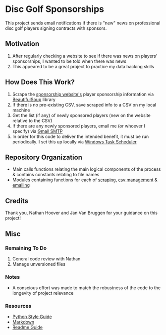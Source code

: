 # Disc Golf Sponsorships
This project sends email notifications if there is "new" news on professional disc golf players signing contracts with sponsors.

## Motivation
1. After regularly checking a website to see if there was news on players' sponsorships, I wanted to be told when there was news
2. This appeared to be a great project to practice my data hacking skills

## How Does This Work?
1. Scrape the [sponsorship website's](https://discgolf.ultiworld.com/2020/11/02/2021-player-sponsorship-tracker/) player sponsorship information via [BeautifulSoup](https://www.crummy.com/software/BeautifulSoup/bs4/doc/) library
2. If there is no pre-existing CSV, save scraped info to a CSV on my local machine
3. Get the list (if any) of newly sponsored players (new on the website relative to the CSV)
4. If there are any newly sponsored players, email me (or whoever I specify) via [Gmail SMTP](https://realpython.com/python-send-email/)
5. In order for this code to deliver the intended benefit, it must be run periodically. I set this up locally via [Windows Task Scheduler](http://theautomatic.net/2017/10/03/running-python-task-scheduler/)

## Repository Organization
- Main calls functions relating the main logical components of the process & contains constants relating to file names
- Modules containing functions for each of [scraping](https://github.com/greenbean1/dg-sponsorships/blob/main/scrape_functions.py), [csv management](https://github.com/greenbean1/dg-sponsorships/blob/main/csv_functions.py) & [emailing](https://github.com/greenbean1/dg-sponsorships/blob/main/email_functions.py)

## Credits
Thank you, Nathan Hoover and Jan Van Bruggen for your guidance on this project!

## Misc
### Remaining To Do
1. General code review with Nathan
2. Manage unversioned files
### Notes
 - A conscious effort was made to match the robustness of the code to the longevity of project relevance 
### Resources
 - [Python Style Guide](https://www.python.org/dev/peps/pep-0008/)
 - [Markdown](https://www.markdownguide.org/cheat-sheet/)
 - [Readme Guide](https://medium.com/@meakaakka/a-beginners-guide-to-writing-a-kickass-readme-7ac01da88ab3)